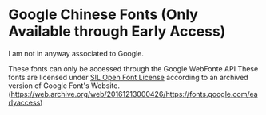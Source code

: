 # Google Chinese Fonts (Only Available through Early Access)
I am not in anyway associated to Google.


These fonts can only be accessed through the Google WebFonte API
These fonts are licensed under [SIL Open Font License](http://fonts.gstatic.com/ea/cwtexfangsong/v3/OFL.txt) according to an archived version of Google Font's Website. (https://web.archive.org/web/20161213000426/https://fonts.google.com/earlyaccess)
